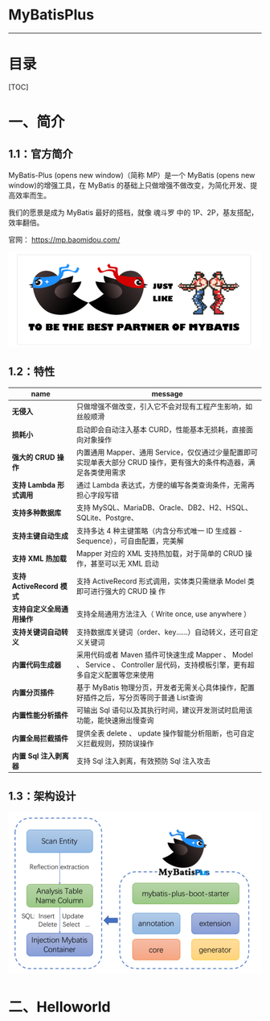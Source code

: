 <h1>MyBatisPlus</h1>



----------

# 目录

[TOC]

# 一、简介



## 1.1：官方简介



MyBatis-Plus (opens new window)（简称 MP）是一个 MyBatis (opens new window)的增强工具，在 MyBatis 的基础上只做增强不做改变，为简化开发、提高效率而生。

我们的愿景是成为 MyBatis 最好的搭档，就像 魂斗罗 中的 1P、2P，基友搭配，效率翻倍。



官网： https://mp.baomidou.com/



<img src="images/image-20210816174059113.png" alt="image-20210816174059113" style="zoom:80%;" />



## 1.2：特性



| name                               | message                                                      |
| ---------------------------------- | ------------------------------------------------------------ |
| **无侵入**                         | 只做增强不做改变，引入它不会对现有工程产生影响，如丝般顺滑   |
| **损耗小**                         | 启动即会自动注入基本 CURD，性能基本无损耗，直接面向对象操作  |
| **强大的** **CRUD** **操作**       | 内置通用 Mapper、通用 Service，仅仅通过少量配置即可实现单表大部分 CRUD 操作，更有强大的条件构造器，满足各类使用需求 |
| **支持** **Lambda** **形式调用**   | 通过 Lambda 表达式，方便的编写各类查询条件，无需再担心字段写错 |
| **支持多种数据库**                 | 支持 MySQL、MariaDB、Oracle、DB2、H2、HSQL、SQLite、Postgre、 |
| **支持主键自动生成**               | 支持多达 4 种主键策略（内含分布式唯一 ID 生成器 - Sequence），可自由配置，完美解 |
| **支持** **XML** **热加载**        | Mapper 对应的 XML 支持热加载，对于简单的 CRUD 操作，甚至可以无 XML 启动 |
| **支持** **ActiveRecord** **模式** | 支持 ActiveRecord 形式调用，实体类只需继承 Model 类即可进行强大的 CRUD 操 作 |
| **支持自定义全局通用操作**         | 支持全局通用方法注入（ Write once, use anywhere ）           |
| **支持关键词自动转义**             | 支持数据库关键词（order、key......）自动转义，还可自定义关键词 |
| **内置代码生成器**                 | 采用代码或者 Maven 插件可快速生成 Mapper 、 Model 、 Service 、 Controller 层代码，支持模板引擎，更有超多自定义配置等您来使用 |
| **内置分页插件**                   | 基于 MyBatis 物理分页，开发者无需关心具体操作，配置好插件之后，写分页等同于普通 List查询 |
| **内置性能分析插件**               | 可输出 Sql 语句以及其执行时间，建议开发测试时启用该功能，能快速揪出慢查询 |
| **内置全局拦截插件**               | 提供全表 delete 、 update 操作智能分析阻断，也可自定义拦截规则，预防误操作 |
| **内置** **Sql** **注入剥离器**    | 支持 Sql 注入剥离，有效预防 Sql 注入攻击                     |



## 1.3：架构设计



<img src="images/image-20210816174757638.png" alt="image-20210816174757638" style="zoom:80%;" />



# 二、Helloworld





























































































